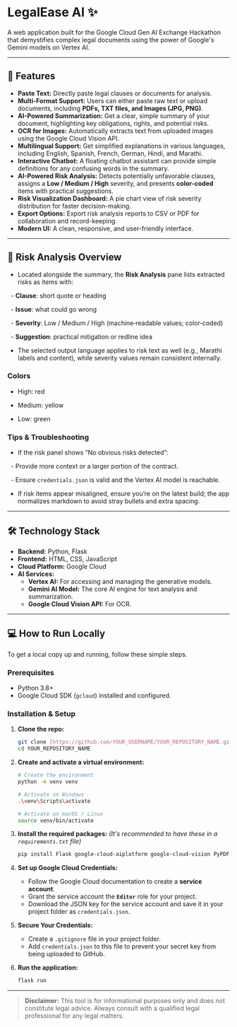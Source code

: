 # LegalEase AI ✨

A web application built for the Google Cloud Gen AI Exchange Hackathon that demystifies complex legal documents using the power of Google's Gemini models on Vertex AI.

---

## 🚀 Features

-   **Paste Text:** Directly paste legal clauses or documents for analysis.
-   **Multi-Format Support:** Users can either paste raw text or upload documents, including **PDFs, TXT files, and Images (JPG, PNG)**.
-   **AI-Powered Summarization:** Get a clear, simple summary of your document, highlighting key obligations, rights, and potential risks.
-   **OCR for Images:** Automatically extracts text from uploaded images using the Google Cloud Vision API.
-   **Multilingual Support:** Get simplified explanations in various languages, including English, Spanish, French, German, Hindi, and Marathi.
-   **Interactive Chatbot:** A floating chatbot assistant can provide simple definitions for any confusing words in the summary.
-   **AI-Powered Risk Analysis:** Detects potentially unfavorable clauses, assigns a **Low / Medium / High** severity, and presents **color-coded** items with practical suggestions.
-   **Risk Visualization Dashboard:** A pie chart view of risk severity distribution for faster decision-making.
-   **Export Options:** Export risk analysis reports to CSV or PDF for collaboration and record-keeping.
-   **Modern UI:** A clean, responsive, and user-friendly interface.

---

## 🧠 Risk Analysis Overview

- Located alongside the summary, the **Risk Analysis** pane lists extracted risks as items with:

  - **Clause**: short quote or heading

  - **Issue**: what could go wrong

  - **Severity**: Low / Medium / High (machine‑readable values; color‑coded)

  - **Suggestion**: practical mitigation or redline idea

- The selected output language applies to risk text as well (e.g., Marathi labels and content), while severity values remain consistent internally.

### Colors

- High: red

- Medium: yellow

- Low: green

### Tips & Troubleshooting

- If the risk panel shows “No obvious risks detected”:

  - Provide more context or a larger portion of the contract.

  - Ensure `credentials.json` is valid and the Vertex AI model is reachable.

- If risk items appear misaligned, ensure you’re on the latest build; the app normalizes markdown to avoid stray bullets and extra spacing.

---

## 🛠️ Technology Stack

-   **Backend:** Python, Flask
-   **Frontend:** HTML, CSS, JavaScript
-   **Cloud Platform:** Google Cloud
-   **AI Services:**
    -   **Vertex AI:** For accessing and managing the generative models.
    -   **Gemini AI Model:** The core AI engine for text analysis and summarization.
    -   **Google Cloud Vision API:** For OCR.

---

## 💻 How to Run Locally

To get a local copy up and running, follow these simple steps.

### Prerequisites

-   Python 3.8+
-   Google Cloud SDK (`gcloud`) installed and configured.

### Installation & Setup

1.  **Clone the repo:**
    ```sh
    git clone [https://github.com/YOUR_USERNAME/YOUR_REPOSITORY_NAME.git](https://github.com/YOUR_USERNAME/YOUR_REPOSITORY_NAME.git)
    cd YOUR_REPOSITORY_NAME
    ```

2.  **Create and activate a virtual environment:**
    ```sh
    # Create the environment
    python -m venv venv

    # Activate on Windows
    .\venv\Scripts\activate

    # Activate on macOS / Linux
    source venv/bin/activate
    ```

3.  **Install the required packages:**
    *(It's recommended to have these in a `requirements.txt` file)*
    ```sh
    pip install Flask google-cloud-aiplatform google-cloud-vision PyPDF2 Markdown
    ```

4.  **Set up Google Cloud Credentials:**
    -   Follow the Google Cloud documentation to create a **service account**.
    -   Grant the service account the **`Editor`** role for your project.
    -   Download the JSON key for the service account and save it in your project folder as `credentials.json`.

5.  **Secure Your Credentials:**
    -   Create a `.gitignore` file in your project folder.
    -   Add `credentials.json` to this file to prevent your secret key from being uploaded to GitHub.

6.  **Run the application:**
    ```sh
    flask run
    ```

---

> **Disclaimer:** This tool is for informational purposes only and does not constitute legal advice. Always consult with a qualified legal professional for any legal matters.

